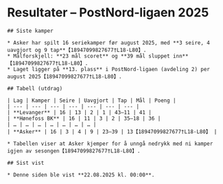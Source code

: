 # Resultater – PostNord‑ligaen 2025

    ## Siste kamper

    * Asker har spilt 16 seriekamper før august 2025, med **3 seire, 4 uavgjort og 9 tap**【18947099827677†L18-L80】.
    * Målforskjell: **23 mål scoret** og **39 mål sluppet inn**【18947099827677†L18-L80】.
    * Laget ligger på **13. plass** i PostNord‑ligaen (avdeling 2) per august 2025【18947099827677†L18-L80】.

    ## Tabell (utdrag)

    | Lag | Kamper | Seire | Uavgjort | Tap | Mål | Poeng |
    | --- | --- | --- | --- | --- | --- | --- |
    | **Levanger** | 16 | 13 | 2 | 1 | 43–11 | 41 |
    | **Hønefoss BK** | 16 | 11 | 3 | 2 | 35–18 | 36 |
    | … | … | … | … | … | … | … |
    | **Asker** | 16 | 3 | 4 | 9 | 23–39 | 13【18947099827677†L18-L80】 |

    * Tabellen viser at Asker kjemper for å unngå nedrykk med ni kamper igjen av sesongen【18947099827677†L18-L80】.

    ## Sist vist

    * Denne siden ble vist **22.08.2025 kl. 00:00**.